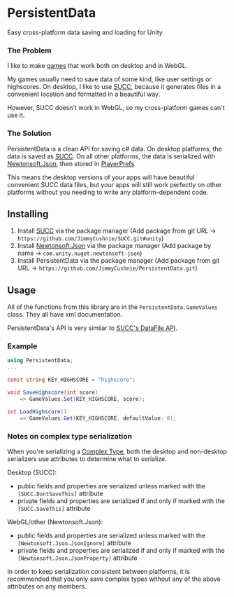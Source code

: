 # PersistentData
Easy cross-platform data saving and loading for Unity

### The Problem

I like to make [games](https://itch.io/c/331409/game-jam-games) that work both on desktop and in WebGL.

My games usually need to save data of some kind, like user settings or highscores. On desktop, I like to use [SUCC](https://github.com/JimmyCushnie/SUCC), because it generates files in a convenient location and formatted in a beautiful way.

However, SUCC doesn't work in WebGL, so my cross-platform games can't use it.

### The Solution

PersistentData is a clean API for saving c# data. On desktop platforms, the data is saved as [SUCC](https://github.com/JimmyCushnie/SUCC). On all other platforms, the data is serialized with [Newtonsoft.Json](https://docs.unity3d.com/Packages/com.unity.nuget.newtonsoft-json@3.0/manual/index.html), then stored in [PlayerPrefs](https://docs.unity3d.com/ScriptReference/PlayerPrefs.html).

This means the desktop versions of your apps will have beautiful convenient SUCC data files, but your apps will still work perfectly on other platforms without you needing to write any platform-dependent code.

## Installing

1. Install [SUCC](https://github.com/JimmyCushnie/SUCC) via the package manager (Add package from git URL -> `https://github.com/JimmyCushnie/SUCC.git#unity`)
2. Install [Newtonsoft.Json](https://docs.unity3d.com/Packages/com.unity.nuget.newtonsoft-json@3.0/manual/index.html) via the package manager (Add package by name -> `com.unity.nuget.newtonsoft-json`)
3. Install PersistentData via the package manager (Add package from git URL -> `https://github.com/JimmyCushnie/PersistentData.git`)

## Usage

All of the functions from this library are in the `PersistentData.GameValues` class. They all have xml documentation.

PersistentData's API is very similar to [SUCC's DataFile API](https://github.com/JimmyCushnie/SUCC/wiki/Getting-Started#get-and-set-values-in-the-file).

### Example

```csharp
using PersistentData;
...

const string KEY_HIGHSCORE = "highscore";

void SaveHighscore(int score) 
    => GameValues.Set(KEY_HIGHSCORE, score);

int LoadHighscore() 
    => GameValues.Get(KEY_HIGHSCORE, defaultValue: 0);
```

### Notes on complex type serialization

When you're serializing a [Complex Type](https://github.com/JimmyCushnie/SUCC/wiki/Complex-Types), both the desktop and non-desktop serializers use attributes to determine what to serialize.

Desktop (SUCC):

* public fields and properties are serialized unless marked with the `[SUCC.DontSaveThis]` attribute
* private fields and properties are serialized if and only if marked with the `[SUCC.SaveThis]` attribute

WebGL/other (Newtonsoft.Json):

* public fields and properties are serialized unless marked with the `[Newtonsoft.Json.JsonIgnore]` attribute
* private fields and properties are serialized if and only if marked with the `[Newtonsoft.Json.JsonProperty]` attribute

In order to keep serialization consistent between platforms, it is recommended that you only save complex types without any of the above attributes on any members.
